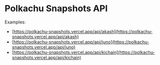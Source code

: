 # Polkachu Snapshots API

Examples:

- [https://polkachu-snapshots.vercel.app/api/akash](https://polkachu-snapshots.vercel.app/api/akash)
- [https://polkachu-snapshots.vercel.app/api/juno](https://polkachu-snapshots.vercel.app/api/juno)
- [https://polkachu-snapshots.vercel.app/api/kichain](https://polkachu-snapshots.vercel.app/api/kichain)
